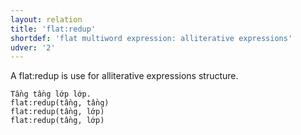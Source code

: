 ```yaml
---
layout: relation
title: 'flat:redup'
shortdef: 'flat multiword expression: alliterative expressions'
udver: '2'
---
```


A flat:redup is use for alliterative expressions structure.

~~~ sdparse
Tầng tầng lớp lớp. 
flat:redup(tầng, tầng)
flat:redup(tầng, lớp)
flat:redup(tầng, lớp)
~~~

<!-- Interlanguage links updated Ne 5. května 2024, 18:21:15 CEST -->
